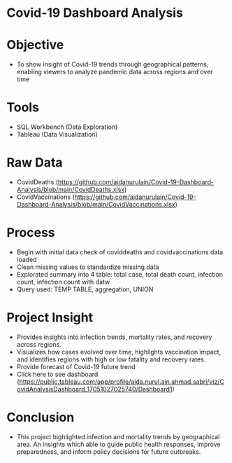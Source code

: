 # Covid-19 Dashboard Analysis 
# Objective
- To show insight of Covid-19 trends through geographical patterns, enabling viewers to analyze pandemic data across regions and over time

# Tools
- SQL Workbench (Data Exploration)
- Tableau (Data Visualization)

# Raw Data
- CovidDeaths (https://github.com/aidanurulain/Covid-19-Dashboard-Analysis/blob/main/CovidDeaths.xlsx)
- CovidVaccinations (https://github.com/aidanurulain/Covid-19-Dashboard-Analysis/blob/main/CovidVaccinations.xlsx)

# Process
- Begin with initial data check of coviddeaths and covidvaccinations data loaded
- Clean missing values to standardize missing data
- Explorated summary into 4 table: total case, total death count, infection count, infection count with datw
- Query used: TEMP TABLE, aggregation, UNION

# Project Insight
- Provides insights into infection trends, mortality rates, and recovery across regions.
- Visualizes how cases evolved over time, highlights vaccination impact, and identifies regions with high or low fatality and recovery rates.
- Provide forecast of Covid-19 future trend
- Click here to see dashboard (https://public.tableau.com/app/profile/aida.nurul.ain.ahmad.sabri/viz/CovidAnalysisDashboard_17051027025740/Dashboard1)

# Conclusion
- This project highlighted infection and mortality trends by geographical area. An insights which able to guide public health responses, improve preparedness, and inform policy decisions for future outbreaks.


